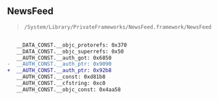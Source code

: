 ## NewsFeed

> `/System/Library/PrivateFrameworks/NewsFeed.framework/NewsFeed`

```diff

   __DATA_CONST.__objc_protorefs: 0x370
   __DATA_CONST.__objc_superrefs: 0x50
   __AUTH_CONST.__auth_got: 0x6850
-  __AUTH_CONST.__auth_ptr: 0x9090
+  __AUTH_CONST.__auth_ptr: 0x92b8
   __AUTH_CONST.__const: 0xd81b8
   __AUTH_CONST.__cfstring: 0xc0
   __AUTH_CONST.__objc_const: 0x4aa58

```
